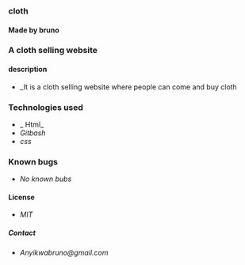### cloth
#### Made by bruno
### A cloth selling website
####  description
* _It is a cloth selling website where people can come and buy cloth
### Technologies used
* _ Html_
* _Gitbash_
* _css_
### Known bugs 
* _No known bubs_
#### License
* _MIT_
##### Contact
* _Anyikwabruno@gmail.com_